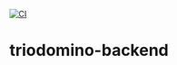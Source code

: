 [![CI](https://github.com/leonkorth/triodomino-backend/actions/workflows/gradle.yml/badge.svg)](https://github.com/leonkorth/triodomino-backend/actions/workflows/gradle.yml)
# triodomino-backend
